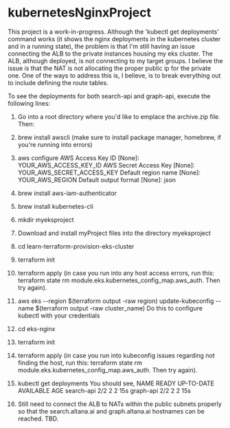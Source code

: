 # kubernetesNginxProject

This project is a work-in-progress.  Although the 'kubectl get deployments' command works (it shows the nginx deployments in the kubernetes cluster and in a running state), the problem is that I'm still having an issue connecting the ALB to the private instances housing my eks cluster.  The ALB, although deployed, is not connecting to my target groups.  I believe the issue is that the NAT is not allocating the proper public ip for the private one.  One of the ways to address this is, I believe, is to break everything out to include defining the route tables.

To see the deployments for both search-api and graph-api, execute the following lines:

1. Go into a root directory where you'd like to emplace the archive.zip file.  Then:

2. brew install awscli (make sure to install package manager, homebrew, if you're running into errors)

3. aws configure
AWS Access Key ID [None]: YOUR_AWS_ACCESS_KEY_ID
AWS Secret Access Key [None]: YOUR_AWS_SECRET_ACCESS_KEY
Default region name [None]: YOUR_AWS_REGION
Default output format [None]: json

4. brew install aws-iam-authenticator

5. brew install kubernetes-cli

6. mkdir myeksproject

7. Download and install myProject files into the directory myeksproject

8. cd learn-terraform-provision-eks-cluster

9. terraform init

10. terraform apply (in case you run into any host access errors, run this: terraform state rm module.eks.kubernetes_config_map.aws_auth.  Then try again).

11. aws eks --region $(terraform output -raw region) update-kubeconfig --name $(terraform output -raw cluster_name)
Do this to configure kubectl with your credentials

12. cd eks-nginx

13. terraform init

14. terraform apply (in case you run into kubeconfig issues regarding not finding the host, run this: terraform state rm module.eks.kubernetes_config_map.aws_auth.  Then try again).

15. kubectl get deployments
You should see,
NAME         READY   UP-TO-DATE   AVAILABLE   AGE
search-api   2/2     2            2           15s
graph-api    2/2     2            2           15s

16. Still need to connect the ALB to NATs within the public subnets properly so that the search.altana.ai and graph.altana.ai hostnames can be reached.  TBD.
